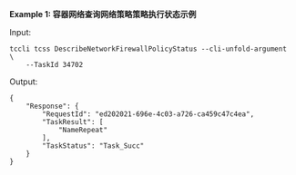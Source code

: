 **Example 1: 容器网络查询网络策略策略执行状态示例**



Input: 

```
tccli tcss DescribeNetworkFirewallPolicyStatus --cli-unfold-argument  \
    --TaskId 34702
```

Output: 
```
{
    "Response": {
        "RequestId": "ed202021-696e-4c03-a726-ca459c47c4ea",
        "TaskResult": [
            "NameRepeat"
        ],
        "TaskStatus": "Task_Succ"
    }
}
```

